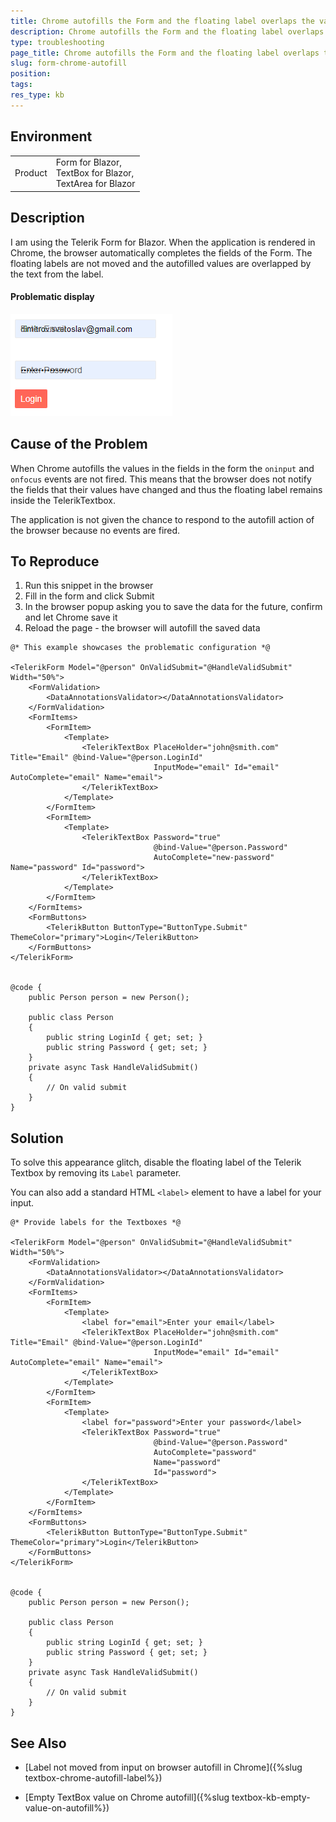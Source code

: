```yaml
---
title: Chrome autofills the Form and the floating label overlaps the values
description: Chrome autofills the Form and the floating label overlaps the values.
type: troubleshooting
page_title: Chrome autofills the Form and the floating label overlaps the values
slug: form-chrome-autofill
position: 
tags: 
res_type: kb
---
```


## Environment

<table>
    <tbody>
        <tr>
            <td>Product</td>
            <td>
                Form for Blazor,<br />
                TextBox for Blazor, <br />
                TextArea for Blazor
            </td>
        </tr>
    </tbody>
</table>

## Description

I am using the Telerik Form for Blazor. When the application is rendered in Chrome, the browser automatically completes the fields of the Form. The floating labels are not moved and the autofilled values are overlapped by the text from the label.

#### Problematic display

![Blazor Chrome AutoFill Problematic Example](images/problematic-example-chrome-form-autofill.png)

## Cause of the Problem

When Chrome autofills the values in the fields in the form the `oninput` and `onfocus` events are not fired. This means that the browser does not notify the fields that their values have changed and thus the floating label remains inside the TelerikTextbox. 

The application is not given the chance to respond to the autofill action of the browser because no events are fired.

## To Reproduce

1. Run this snippet in the browser
2. Fill in the form and click Submit
3. In the browser popup asking you to save the data for the future, confirm and let Chrome save it
4. Reload the page - the browser will autofill the saved data

````CSHTML
@* This example showcases the problematic configuration *@ 

<TelerikForm Model="@person" OnValidSubmit="@HandleValidSubmit" Width="50%">
    <FormValidation>
        <DataAnnotationsValidator></DataAnnotationsValidator>
    </FormValidation>
    <FormItems>
        <FormItem>
            <Template>
                <TelerikTextBox PlaceHolder="john@smith.com" Title="Email" @bind-Value="@person.LoginId"
                                InputMode="email" Id="email" AutoComplete="email" Name="email">
                </TelerikTextBox>
            </Template>
        </FormItem>
        <FormItem>
            <Template>
                <TelerikTextBox Password="true"
                                @bind-Value="@person.Password"
                                AutoComplete="new-password" Name="password" Id="password">
                </TelerikTextBox>
            </Template>
        </FormItem>
    </FormItems>
    <FormButtons>
        <TelerikButton ButtonType="ButtonType.Submit" ThemeColor="primary">Login</TelerikButton>
    </FormButtons>
</TelerikForm>


@code {
    public Person person = new Person();

    public class Person
    {
        public string LoginId { get; set; }
        public string Password { get; set; }
    }
    private async Task HandleValidSubmit()
    {
        // On valid submit
    }
}
````

## Solution


To solve this appearance glitch, disable the floating label of the Telerik Textbox by removing its `Label` parameter.

You can also add a standard HTML `<label>` element to have a label for your input.

````CSHTML
@* Provide labels for the Textboxes *@

<TelerikForm Model="@person" OnValidSubmit="@HandleValidSubmit" Width="50%">
    <FormValidation>
        <DataAnnotationsValidator></DataAnnotationsValidator>
    </FormValidation>
    <FormItems>
        <FormItem>
            <Template>
                <label for="email">Enter your email</label>
                <TelerikTextBox PlaceHolder="john@smith.com" Title="Email" @bind-Value="@person.LoginId"
                                InputMode="email" Id="email" AutoComplete="email" Name="email">
                </TelerikTextBox>
            </Template>
        </FormItem>
        <FormItem>
            <Template>
                <label for="password">Enter your password</label>
                <TelerikTextBox Password="true"
                                @bind-Value="@person.Password"
                                AutoComplete="password" 
                                Name="password" 
                                Id="password">
                </TelerikTextBox>
            </Template>
        </FormItem>
    </FormItems>
    <FormButtons>
        <TelerikButton ButtonType="ButtonType.Submit" ThemeColor="primary">Login</TelerikButton>
    </FormButtons>
</TelerikForm>


@code {
    public Person person = new Person();

    public class Person
    {
        public string LoginId { get; set; }
        public string Password { get; set; }
    }
    private async Task HandleValidSubmit()
    {
        // On valid submit
    }
}
````

## See Also

* [Label not moved from input on browser autofill in Chrome]({%slug textbox-chrome-autofill-label%})

* [Empty TextBox value on Chrome autofill]({%slug textbox-kb-empty-value-on-autofill%})